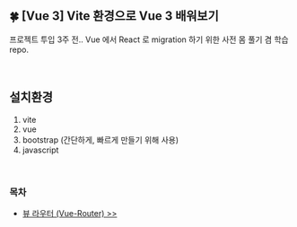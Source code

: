 ## 🍀 [Vue 3] Vite 환경으로 Vue 3 배워보기

프로젝트 투입 3주 전.. Vue 에서 React 로 migration 하기 위한 사전 몸 풀기 겸 학습 repo.

<br/>

## 설치환경

1. vite
2. vue
3. bootstrap (간단하게, 빠르게 만들기 위해 사용)
4. javascript

<br/>

### 목차

- [뷰 라우터 (Vue-Router) >>](src/docs/chater-01.md)

